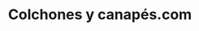 ---
title: "Colchones y canapés.com"
url: /collado-villalba/colchones-y-canapes-com/
shop: Betten
---